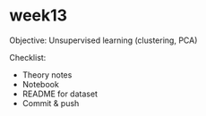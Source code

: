 # week13
Objective: Unsupervised learning (clustering, PCA)

Checklist:
- Theory notes
- Notebook
- README for dataset
- Commit & push
